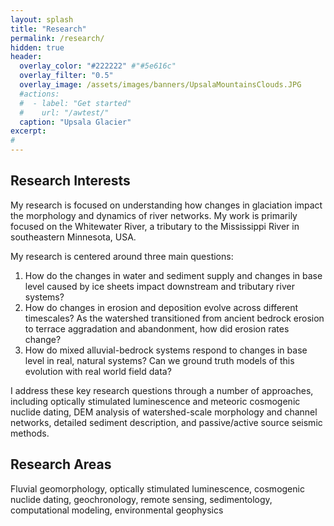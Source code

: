 ```yaml
---
layout: splash
title: "Research"
permalink: /research/
hidden: true
header:
  overlay_color: "#222222" #"#5e616c"
  overlay_filter: "0.5"
  overlay_image: /assets/images/banners/UpsalaMountainsClouds.JPG
  #actions:
  #  - label: "Get started"
  #    url: "/awtest/"
  caption: "Upsala Glacier"
excerpt:
#         
---
```


## Research Interests

My research is focused on understanding how changes in glaciation impact the morphology and dynamics of river networks. My work is primarily focused on the Whitewater River, a tributary to the Mississippi River in southeastern Minnesota, USA.

My research is centered around three main questions:
1. How do the changes in water and sediment supply and changes in base level caused by ice sheets impact downstream and tributary river systems?
2. How do changes in erosion and deposition evolve across different timescales?
As the watershed transitioned from ancient bedrock erosion to terrace aggradation and abandonment, how did erosion rates change?
3. How do mixed alluvial-bedrock systems respond to changes in base level in real, natural systems? Can we ground truth models of this evolution with real world field data?

I address these key research questions through a number of approaches, including optically stimulated luminescence and meteoric cosmogenic nuclide dating, DEM analysis of watershed-scale morphology and channel networks, detailed sediment description, and passive/active source seismic methods.

## Research Areas
Fluvial geomorphology, optically stimulated luminescence, cosmogenic nuclide dating, geochronology, remote sensing, sedimentology, computational modeling, environmental geophysics
